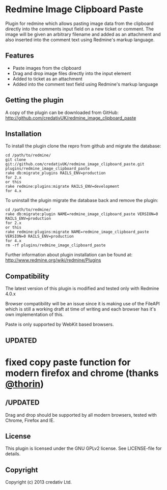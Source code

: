 # Redmine Image Clipboard Paste

Plugin for redmine which allows pasting image data from the clipboard directly into the comments input field on a new ticket or comment. The image will be given an arbitrary filename and added as an attachment and also inserted into the comment text using Redmine's markup language.

## Features

* Paste images from the clipboard
* Drag and drop image files directly into the input element
* Added to ticket as an attachment
* Added into the comment text field using Redmine's markup language

## Getting the plugin

A copy of the plugin can be downloaded from GitHub: http://github.com/credativUK/redmine_image_clipboard_paste

## Installation

To install the plugin clone the repro from github and migrate the database:

```
cd /path/to/redmine/
git clone git://github.com/credativUK/redmine_image_clipboard_paste.git plugins/redmine_image_clipboard_paste
rake db:migrate_plugins RAILS_ENV=production 
for 2.x 
or this
rake redmine:plugins:migrate RAILS_ENV=development 
for 4.x
```

To uninstall the plugin migrate the database back and remove the plugin:

```
cd /path/to/redmine/
rake db:migrate:plugin NAME=redmine_image_clipboard_paste VERSION=0 RAILS_ENV=production  
for 2.x 
or this
rake redmine:plugins:migrate NAME=redmine_image_clipboard_paste VERSION=0 RAILS_ENV=production
for 4.x
rm -rf plugins/redmine_image_clipboard_paste
```

Further information about plugin installation can be found at: http://www.redmine.org/wiki/redmine/Plugins

## Compatibility

The latest version of this plugin is modified and tested only with Redmine 4.0.x

Browser compatibility will be an issue since it is making use of the FileAPI which is still a working draft at time of writing and each browser has it's own implementation of this.

Paste is only supported by WebKit based browsers.
## UPDATED
# fixed copy paste function for modern firefox and chrome (thanks [@thorin](https://github.com/thorin))
## /UPDATED
Drag and drop should be supported by all modern browsers, tested with Chrome, Firefox and IE.

## License

This plugin is licensed under the GNU GPLv2 license. See LICENSE-file for details.

## Copyright

Copyright (c) 2013 credativ Ltd.

